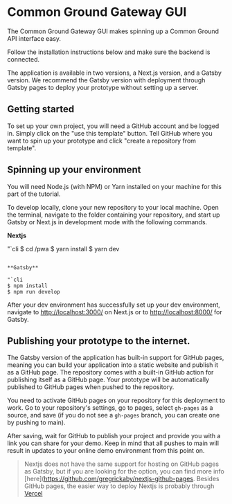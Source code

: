 # Common Ground Gateway GUI

The Common Ground Gateway GUI makes spinning up a Common Ground API interface easy.

Follow the installation instructions below and make sure the backend is connected.

The application is available in two versions, a Next.js version, and a Gatsby version. We recommend the Gatsby version with deployment through Gatsby pages to deploy your prototype without setting up a server.

## Getting started

To set up your own project, you will need a GitHub account and be logged in. Simply click on the "use this template" button. Tell GitHub where you want to spin up your prototype and click "create a repository from template".

## Spinning up your environment

You will need Node.js (with NPM) or Yarn installed on your machine for this part of the tutorial.

To develop locally, clone your new repository to your local machine. Open the terminal, navigate to the folder containing your repository, and start up Gatsby or Next.js in development mode with the following commands.

**Nextjs**

"`cli
$ cd /pwa
$ yarn install
$ yarn dev

```

**Gatsby**

"`cli
$ npm install
$ npm run develop
```

After your dev environment has successfully set up your dev environment, navigate to [http://localhost:3000/](http://localhost:3000/) on Next.js or to [http://localhost:8000/](http://localhost:8000/) for Gatsby.

## Publishing your prototype to the internet.

The Gatsby version of the application has built-in support for GitHub pages, meaning you can build your application into a static website and publish it as a GitHub page. The repository comes with a built-in GitHub action for publishing itself as a GitHub page. Your prototype will be automatically published to GitHub pages when pushed to the repository.

You need to activate GitHub pages on your repository for this deployment to work. Go to your repository's settings, go to pages, select `gh-pages` as a source, and save (if you do not see a `gh-pages` branch, you can create one by pushing to main).

After saving, wait for GitHub to publish your project and provide you with a link you can share for your demo. Keep in mind that all pushes to main will result in updates to your online demo environment from this point on.

> Nextjs does not have the same support for hosting on GitHub pages as Gatsby, but if you are looking for the option, you can find more info [here](https://github.com/gregrickaby/nextjs-github-pages. Besides GitHub pages, the easier way to deploy Nextjs is probably through [Vercel](https://nextjs.org/docs/deployment)
